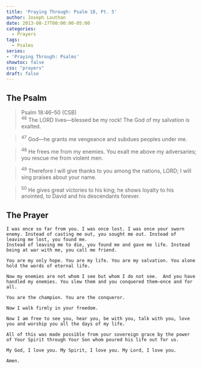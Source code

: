 ```yaml
---
title: 'Praying Through: Psalm 18, Pt. 5'
author: Joseph Louthan
date: 2013-08-27T00:00:00-05:00
categories:
  - Prayers
tags:
  - Psalms
series:
- 'Praying Through: Psalms'
showtoc: false
css: "prayers"
draft: false
---
```

## The Psalm

>Psalm 18:46–50 (CSB)  
><sup>46</sup> The LORD lives—blessed be my rock! The God of my salvation is exalted. 

><sup>47</sup> God—he grants me vengeance and subdues peoples under me. 

><sup>48</sup> He frees me from my enemies. You exalt me above my adversaries; you rescue me from violent men. 

><sup>49</sup> Therefore I will give thanks to you among the nations, LORD; I will sing praises about your name. 

><sup>50</sup> He gives great victories to his king; he shows loyalty to his anointed, to David and his descendants forever.

## The Prayer


```text
I was once so far from you. I was once lost. I was once your sworn enemy. Instead of casting me out, you sought me out. Instead of leaving me lost, you found me.
Instead of leaving me to die, you found me and gave me life. Instead being at war with me, you call me friend.

You are my only hope. You are my life. You are my salvation. You alone hold the words of eternal life.

Now my enemies are not whom I see but whom I do not see.  And you have handled my enemies. You slew them and you conquered them—once and for all.

You are the champion. You are the conqueror.

Now I walk firmly in your freedom.

Now I am free to see you, hear you, be with you, talk with you, love you and worship you all the days of my life.

All of this was made possible from your sovereign grace by the power of Your Spirit through Your Son whom poured his life out for us.

My God, I love you. My Spirit, I love you. My Lord, I love you.

Amen.
```

